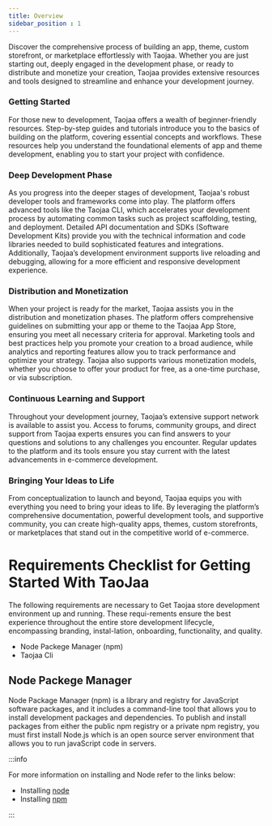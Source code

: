 ```yaml
---
title: Overview
sidebar_position : 1
---
```

<p style={{ textAlign: 'justify' }}>
Discover the comprehensive process of building an app, theme, custom storefront, or marketplace effortlessly with Taojaa. Whether you are just starting out, deeply engaged in the development phase, or ready to distribute and monetize your creation, Taojaa provides extensive resources and tools designed to streamline and enhance your development journey.
</p>

### Getting Started
<p style={{ textAlign: 'justify' }}>
For those new to development, Taojaa offers a wealth of beginner-friendly resources. Step-by-step guides and tutorials introduce you to the basics of building on the platform, covering essential concepts and workflows. These resources help you understand the foundational elements of app and theme development, enabling you to start your project with confidence.
</p>

### Deep Development Phase
<p style={{ textAlign: 'justify' }}>
As you progress into the deeper stages of development, Taojaa's robust developer tools and frameworks come into play. The platform offers advanced tools like the Taojaa CLI, which accelerates your development process by automating common tasks such as project scaffolding, testing, and deployment. Detailed API documentation and SDKs (Software Development Kits) provide you with the technical information and code libraries needed to build sophisticated features and integrations. Additionally, Taojaa’s development environment supports live reloading and debugging, allowing for a more efficient and responsive development experience.
</p>

### Distribution and Monetization
<p style={{ textAlign: 'justify' }}>
When your project is ready for the market, Taojaa assists you in the distribution and monetization phases. The platform offers comprehensive guidelines on submitting your app or theme to the Taojaa App Store, ensuring you meet all necessary criteria for approval. Marketing tools and best practices help you promote your creation to a broad audience, while analytics and reporting features allow you to track performance and optimize your strategy. Taojaa also supports various monetization models, whether you choose to offer your product for free, as a one-time purchase, or via subscription.
</p>

### Continuous Learning and Support
<p style={{ textAlign: 'justify' }}>
Throughout your development journey, Taojaa’s extensive support network is available to assist you. Access to forums, community groups, and direct support from Taojaa experts ensures you can find answers to your questions and solutions to any challenges you encounter. Regular updates to the platform and its tools ensure you stay current with the latest advancements in e-commerce development.
</p>

### Bringing Your Ideas to Life
<p style={{ textAlign: 'justify' }}>
From conceptualization to launch and beyond, Taojaa equips you with everything you need to bring your ideas to life. By leveraging the platform’s comprehensive documentation, powerful development tools, and supportive community, you can create high-quality apps, themes, custom storefronts, or marketplaces that stand out in the competitive world of e-commerce.
</p>

 # Requirements Checklist for Getting Started With TaoJaa 
 <p style={{ textAlign: 'justify' }}>
 The following requirements are necessary to Get Taojaa store development environment up and running. These requi-rements ensure the  best experience throughout the entire store development lifecycle, encompassing branding, instal-lation, onboarding, functionality, and quality.
</p>


  - Node Packege Manager (npm) 
  - Taojaa Cli


 ## Node Packege Manager
  Node Package Manager (npm) is a library and registry for JavaScript software packages, and it includes a command-line tool that allows you to install development packages and dependencies. To publish and install packages from either the public npm registry or a private npm registry, you must first install Node.js which is an open source server environment that allows you to run javaScript code in servers. 

  :::info

  For more information on installing and Node refer to the links below:
  - Installing [node](https://nodejs.org/en/learn/getting-started/how-to-install-nodejs)
  - Installing [npm](https://docs.npmjs.com/downloading-and-installing-node-js-and-npm)

  :::

  